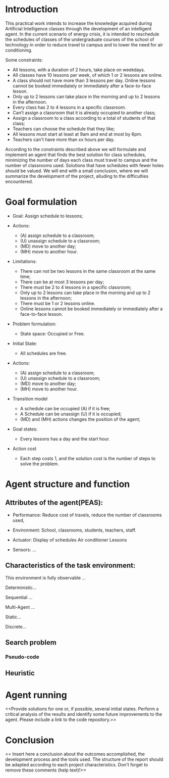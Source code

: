 # Introduction

This practical work intends to increase the knowledge acquired during Artificial Intelligence classes through the development of an intelligent agent.
In the current scenario of energy crisis, it is intended to reschedule the schedules of classes of the undergraduate courses of the school of technology in order to reduce travel to campus and to lower the need for air conditioning.

Some constraints:

- All lessons, with a duration of 2 hours, take place on weekdays.
- All classes have 10 lessons per week, of which 1 or 2 lessons are online.
- A class should not have more than 3 lessons per day. Online lessons cannot be booked immediately or immediately after a face-to-face lesson.
- Only up to 2 lessons can take place in the morning and up to 2 lessons in the afternoon.
- Every class has 2 to 4 lessons in a specific classroom.
- Can’t assign a classroom that it is already occupied to another class;
- Assign a classroom to a class according to a total of students of that class;
- Teachers can choose the schedule that they like;
- All lessons must start at least at 9am and end at most by 6pm.
- Teachers can't have more than xx hours per day.

According to the constraints described above we will formulate and implement an agent that finds the best solution for class schedules, minimizing the number of days each class must travel to campus and the number of classrooms used. Solutions that have schedules with fewer holes should be valued.
We will end with a small conclusion, where we will summarize the development of the project, alluding to the difficulties encountered.

# Goal formulation

- Goal: Assign schedule to lessons;

- Actions:
    - (A) assign schedule to a classroom;
    - (U) unassign schedule to a classroom;
    - (MD) move to another day;
    - (MH) move to another hour.

- Limitations:

  - There can not be two lessons in the same classroom at the same time;
  - There can be at most 3 lessons per day;
  - There must be 2 to 4 lessons in a specific classroom;
  - Only up to 2 lessons can take place in the morning and up to 2 lessons in the afternoon;
  - There must be 1 or 2 lessons online.
  - Online lessons cannot be booked immediately or immediately after a face-to-face lesson.

- Problem formulation:

  - State space: Occupied or Free.

- Initial State:
    - All schedules  are free.

- Actions: 
    - (A) assign schedule to a classroom;
    - (U) unassign schedule to a classroom;
    - (MD) move to another day;
    - (MH) move to another hour.

- Transition model
    - A schedule can be occupied (A) if it is free;
    - A Schedule can be unassign (U) if it is occupied;
    - (MD) and (MH) actions changes the position of the agent;

- Goal states:
  - Every lessons has a day and the start hour.

- Action cost
    - Each step costs 1, and the solution cost is the number of steps to solve the problem.

# Agent structure and function

## Attributes of the agent(PEAS):

- Performance:
  Reduce cost of travels, reduce the number of classrooms used,

- Environment:
  School, classrooms, students, teachers, staff.

- Actuator:
  Display of schedules
  Air conditioner
  Lessons

- Sensors:
  ...

## Characteristics of the task environment:

This environment is fully observable ...

Deterministic...

Sequential ...

Multi-Agent ...

Static...

Discrete...

## Search problem

### Pseudo-code

## Heuristic

# Agent running

<<Provide solutions for one or, if possible, several initial states. Perform a critical analysis of the results and identify some future improvements to the agent. Please include a link to the code repository.>>

# Conclusion

<< Insert here a conclusion about the outcomes accomplished, the development process and the tools used. The structure of the report should be adapted according to each project characteristics. Don’t forget to remove these comments (help text)!>>
